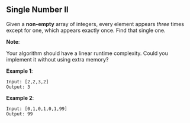 Single Number II
---

Given a __non-empty__ array of integers, every element appears _three_ times except for one, which appears exactly once. Find that single one.

__Note__:

Your algorithm should have a linear runtime complexity. Could you implement it without using extra memory?

__Example 1__:

```
Input: [2,2,3,2]
Output: 3
```

__Example 2__:

```
Input: [0,1,0,1,0,1,99]
Output: 99
```
